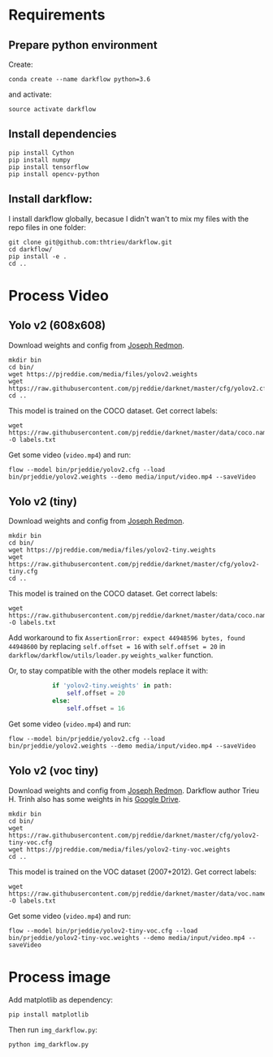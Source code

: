 # Requirements

## Prepare python environment
Create:
```console
conda create --name darkflow python=3.6
```

and activate:
```console
source activate darkflow
```

## Install dependencies
```console
pip install Cython
pip install numpy
pip install tensorflow
pip install opencv-python
```

## Install darkflow:
I install darkflow globally, becasue I didn't wan't to mix my files with the repo files in one folder:
```console
git clone git@github.com:thtrieu/darkflow.git
cd darkflow/
pip install -e .
cd ..
```

# Process Video
## Yolo v2 (608x608)
Download weights and config from [Joseph Redmon](https://pjreddie.com/darknet/yolo/).
```console
mkdir bin
cd bin/
wget https://pjreddie.com/media/files/yolov2.weights
wget https://raw.githubusercontent.com/pjreddie/darknet/master/cfg/yolov2.cfg
cd ..
```

This model is trained on the COCO dataset.
Get correct labels:
```console
wget https://raw.githubusercontent.com/pjreddie/darknet/master/data/coco.names -O labels.txt
```

Get some video (`video.mp4`) and run:
```console
flow --model bin/prjeddie/yolov2.cfg --load bin/prjeddie/yolov2.weights --demo media/input/video.mp4 --saveVideo
```
## Yolo v2 (tiny)
Download weights and config from [Joseph Redmon](https://pjreddie.com/darknet/yolo/).
```console
mkdir bin
cd bin/
wget https://pjreddie.com/media/files/yolov2-tiny.weights
wget https://raw.githubusercontent.com/pjreddie/darknet/master/cfg/yolov2-tiny.cfg
cd ..
```

This model is trained on the COCO dataset.
Get correct labels:
```console
wget https://raw.githubusercontent.com/pjreddie/darknet/master/data/coco.names -O labels.txt
```

Add workaround to fix `AssertionError: expect 44948596 bytes, found 44948600` by replacing `self.offset = 16` with `self.offset = 20` in `darkflow/darkflow/utils/loader.py` `weights_walker` function.

Or, to stay compatible with the other models replace it with:
```python
            if 'yolov2-tiny.weights' in path:
                self.offset = 20
            else:
                self.offset = 16
```


Get some video (`video.mp4`) and run:
```console
flow --model bin/prjeddie/yolov2.cfg --load bin/prjeddie/yolov2.weights --demo media/input/video.mp4 --saveVideo
```

## Yolo v2 (voc tiny)
Download weights and config from [Joseph Redmon](https://pjreddie.com/darknet/yolo/).
Darkflow author Trieu H. Trinh also has some weights in his [ Google Drive](https://drive.google.com/drive/folders/0B1tW_VtY7onidEwyQ2FtQVplWEU).
```console
mkdir bin
cd bin/
wget https://raw.githubusercontent.com/pjreddie/darknet/master/cfg/yolov2-tiny-voc.cfg
wget https://pjreddie.com/media/files/yolov2-tiny-voc.weights
cd ..
```

This model is trained on the VOC dataset (2007+2012).
Get correct labels:
```console
wget https://raw.githubusercontent.com/pjreddie/darknet/master/data/voc.names -O labels.txt
```

Get some video (`video.mp4`) and run:
```console
flow --model bin/prjeddie/yolov2-tiny-voc.cfg --load bin/prjeddie/yolov2-tiny-voc.weights --demo media/input/video.mp4 --saveVideo
```

# Process image
Add matplotlib as dependency:
```
pip install matplotlib
```

Then run `img_darkflow.py`:
```
python img_darkflow.py 
```